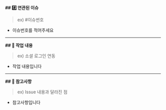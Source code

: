 **## #️⃣ 연관된 이슈** 
> ex) #이슈번호
- 이슈번호를 적어주세요

---

**## 📝 작업 내용**
> ex) 소셜 로그인 연동
- 작업 내용입니다

---

**## 📢 참고사항**
> ex) Issue 내용과 달라진 점
- 참고사항입니다